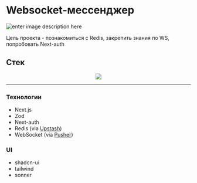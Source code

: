 
# Websocket-мессенджер

![enter image description here](https://i.imgur.com/PqyqFQi.jpg)

Цель проекта - познакомиться с Redis, закрепить знания по WS, попробовать Next-auth

## Стек

<p align="center">
  <a href="https://skillicons.dev">
    <img src="https://skillicons.dev/icons?i=ts,next,redis" />
  </a>
</p>

<hr />

### Технологии
- Next.js
- Zod
- Next-auth
- Redis (via [Upstash](https://upstash.com/))
- WebSocket (via [Pusher](https://pusher.com/channels/))

### UI
- shadcn-ui
- tailwind
- sonner

